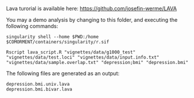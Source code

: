 Lava turorial is available here:
https://github.com/josefin-werme/LAVA

You may a demo analysis by changing to this folder, and executing the following commands:

```
singularity shell --home $PWD:/home $COMORMENT/containers/singularity/r.sif 

Rscript lava_script.R "vignettes/data/g1000_test" "vignettes/data/test.loci" "vignettes/data/input.info.txt" "vignettes/data/sample.overlap.txt" "depression;bmi" "depression.bmi"
```

The following files are generated as an output:
```
depression.bmi.univ.lava
depression.bmi.bivar.lava
```
